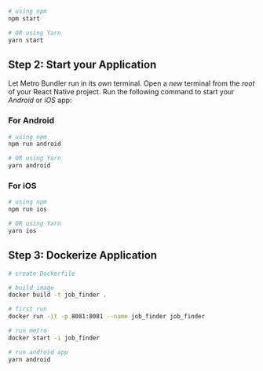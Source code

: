 
```bash
# using npm
npm start

# OR using Yarn
yarn start
```

## Step 2: Start your Application

Let Metro Bundler run in its _own_ terminal. Open a _new_ terminal from the _root_ of your React Native project. Run the following command to start your _Android_ or _iOS_ app:

### For Android

```bash
# using npm
npm run android

# OR using Yarn
yarn android
```

### For iOS

```bash
# using npm
npm run ios

# OR using Yarn
yarn ios
```


## Step 3: Dockerize Application


```bash
# create Dockerfile

# build image
docker build -t job_finder .

# first run
docker run -it -p 8081:8081 --name job_finder job_finder

# run metro 
docker start -i job_finder

# run android app
yarn android

```




